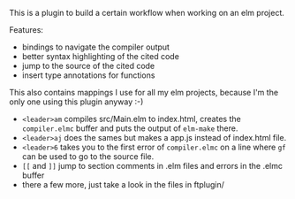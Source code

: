 This is a plugin to build a certain workflow when working on an elm project. 

Features:
- bindings to navigate the compiler output
- better syntax highlighting of the cited code
- jump to the source of the cited code
- insert type annotations for functions

This also contains mappings I use for all my elm projects, because I'm the only one using this plugin anyway :-)
- `<leader>am` compiles src/Main.elm to index.html, creates the `compiler.elmc` buffer and puts the output of `elm-make` there.
- `<leader>aj` does the sames but makes a app.js instead of index.html file.
- `<leader>6` takes you to the first error of `compiler.elmc` on a line where `gf` can be used to go to the source file.
- `[[` and `]]` jump to section comments in .elm files and errors in the .elmc buffer
- there a few more, just take a look in the files in ftplugin/

